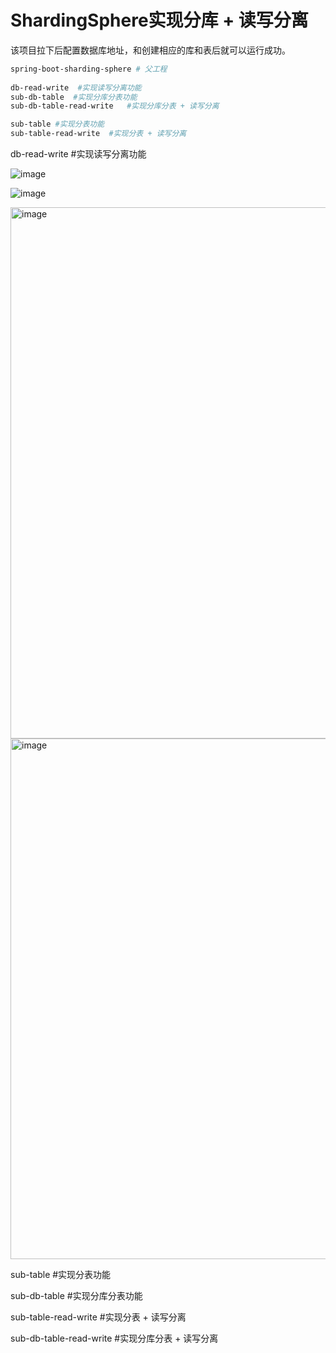 # ShardingSphere实现分库 + 读写分离

该项目拉下后配置数据库地址，和创建相应的库和表后就可以运行成功。

```makefile
spring-boot-sharding-sphere # 父工程
 
db-read-write  #实现读写分离功能
sub-db-table  #实现分库分表功能
sub-db-table-read-write   #实现分库分表 + 读写分离

sub-table #实现分表功能
sub-table-read-write  #实现分表 + 读写分离
```

db-read-write  #实现读写分离功能

![image](https://github.com/webVueBlog/spring-boot-sharding-sphere/assets/59645426/243aef7c-c6c8-43a3-9476-ecf90642c304)

![image](https://github.com/webVueBlog/spring-boot-sharding-sphere/assets/59645426/c308db0d-ef1b-4ba2-bac5-3bf8c9941e28)

<img width="850" alt="image" src="https://github.com/webVueBlog/spring-boot-sharding-sphere/assets/59645426/3d309a89-5eb1-4202-b138-6ecb3c4bc2a9">

<img width="833" alt="image" src="https://github.com/webVueBlog/spring-boot-sharding-sphere/assets/59645426/a4ebb049-a44e-4484-92f7-0b50860e2e06">


sub-table #实现分表功能

sub-db-table  #实现分库分表功能

sub-table-read-write  #实现分表 + 读写分离

sub-db-table-read-write   #实现分库分表 + 读写分离

